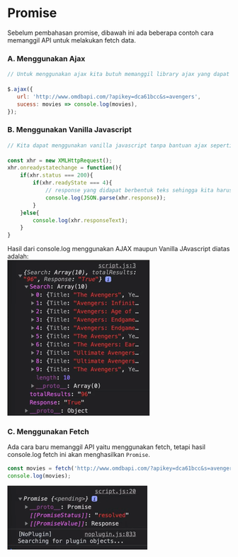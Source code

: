 # Promise

Sebelum pembahasan promise, dibawah ini ada beberapa contoh cara memanggil API untuk melakukan fetch data.

### A. Menggunakan Ajax

```js
// Untuk menggunakan ajax kita butuh memanggil library ajax yang dapat kita download dari website resminya.Kemudian setelah kita panggil kita dapat gunakan seperti diabwah ini.

$.ajax({
   url: 'http://www.omdbapi.com/?apikey=dca61bcc&s=avengers',
   sucess: movies => console.log(movies), 
});
```

### B. Menggunakan Vanilla Javascript

```js
// Kita dapat menggunakan vanilla javascript tanpa bantuan ajax seperti dibawah ini:

const xhr = new XMLHttpRequest();
xhr.onreadystatechange = function(){
    if(xhr.status === 200){
        if(xhr.readyState === 4){
            // response yang didapat berbentuk teks sehingga kita harus mengubah menjadi JSOn
            console.log(JSON.parse(xhr.response));
        }
    }else{
        console.log(xhr.responseText);
    }
}
```


Hasil dari console.log menggunakan AJAX maupun Vanilla JAvascript diatas adalah:  
![Ajax Result](images/ajax-result.PNG)

### C. Menggunakan Fetch

Ada cara baru memanggil API yaitu menggunakan fetch, tetapi hasil console.log fetch ini akan menghasilkan `Promise`.

```js
const movies = fetch('http://www.omdbapi.com/?apikey=dca61bcc&s=avengers');
console.log(movies);
```

![Promise Result](images/promise-result.PNG)
